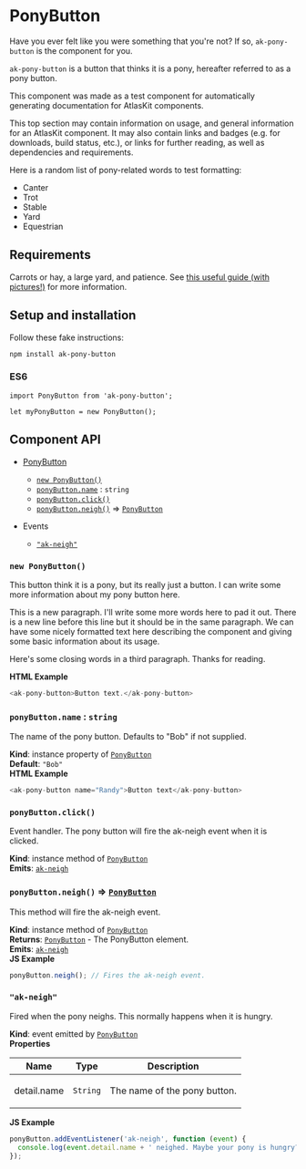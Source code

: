 # PonyButton

Have you ever felt like you were something that you're not? If so, `ak-pony-button` is the component
for you.

`ak-pony-button` is a button that thinks it is a pony, hereafter referred to as a pony button.

This component was made as a test component for automatically generating documentation for AtlasKit
components.

This top section may contain information on usage, and general information for an AtlasKit component.
It may also contain links and badges (e.g. for downloads, build status, etc.), or links for further
reading, as well as dependencies and requirements.

Here is a random list of pony-related words to test formatting:

* Canter
* Trot
* Stable
* Yard
* Equestrian

## Requirements

Carrots or hay, a large yard, and patience. See [this useful guide (with pictures!)](http://www.wikihow.com/Raise-Horses)
for more information.

## Setup and installation

Follow these fake instructions:

```
npm install ak-pony-button
```

### ES6

```
import PonyButton from 'ak-pony-button';

let myPonyButton = new PonyButton();
```

## Component API


* [PonyButton](#PonyButton)
    * [`new PonyButton()`](#new_PonyButton_new)
    * [`ponyButton.name`](#PonyButton+name) : <code>string</code>
    * [`ponyButton.click()`](#PonyButton+click)
    * [`ponyButton.neigh()`](#PonyButton+neigh) ⇒ <code>[PonyButton](#PonyButton)</code>

* Events

    *  [`"ak-neigh"`](#PonyButton+event_ak-neigh)

<a name="new_PonyButton_new"></a>

### `new PonyButton()`
This button think it is a pony, but its really just a button.
I can write some more information about my pony button here.

This is a new paragraph. I'll write some more words here to pad it out.
There is a new line before this line but it should be in the same paragraph.
We can have some nicely formatted text here describing the component and giving some basic
information about its usage.

Here's some closing words in a third paragraph. Thanks for reading.

**HTML Example**
```js
<ak-pony-button>Button text.</ak-pony-button>
```
<a name="PonyButton+name"></a>

### `ponyButton.name` : <code>string</code>
The name of the pony button. Defaults to "Bob" if not supplied.

**Kind**: instance property of <code>[PonyButton](#PonyButton)</code>  
**Default**: <code>&quot;Bob&quot;</code>  
**HTML Example**
```js
<ak-pony-button name="Randy">Button text</ak-pony-button>
```
<a name="PonyButton+click"></a>

### `ponyButton.click()`
Event handler. The pony button will fire the ak-neigh event when it is clicked.

**Kind**: instance method of <code>[PonyButton](#PonyButton)</code>  
**Emits**: <code>[ak-neigh](#PonyButton+event_ak-neigh)</code>  
<a name="PonyButton+neigh"></a>

### `ponyButton.neigh()` ⇒ <code>[PonyButton](#PonyButton)</code>
This method will fire the ak-neigh event.

**Kind**: instance method of <code>[PonyButton](#PonyButton)</code>  
**Returns**: <code>[PonyButton](#PonyButton)</code> - The PonyButton element.  
**Emits**: <code>[ak-neigh](#PonyButton+event_ak-neigh)</code>  
**JS Example**
```js
ponyButton.neigh(); // Fires the ak-neigh event.
```
<a name="PonyButton+event_ak-neigh"></a>

### `"ak-neigh"`
Fired when the pony neighs. This normally happens when it is hungry.

**Kind**: event emitted by <code>[PonyButton](#PonyButton)</code>  
**Properties**

<table>
  <thead>
    <tr>
      <th>Name</th><th>Type</th><th>Description</th>
    </tr>
  </thead>
  <tbody>
<tr>
    <td>detail.name</td><td><code>String</code></td><td><p>The name of the pony button.</p>
</td>
    </tr>  </tbody>
</table>

**JS Example**
```js
ponyButton.addEventListener('ak-neigh', function (event) {
  console.log(event.detail.name + ' neighed. Maybe your pony is hungry?');
});
```
